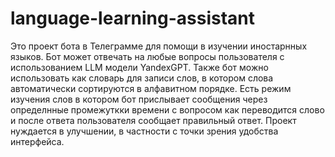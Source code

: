 # language-learning-assistant

Это проект бота в Телеграмме для помощи в изучении иностарнных языков. Бот может отвечать на любые вопросы пользователя с использованием LLM модели YandexGPT. Также бот можно использовать как словарь для записи слов, в котором слова автоматически сортируются в алфавитном  порядке. Есть режим изучения слов в котором бот прислывает сообщения через определнные промежуткки времени с вопросом как переводится слово и после ответа пользователя сообщает правильный ответ. Проект нуждается в улучшении, в частности с точки зрения удобства интерфейса.
